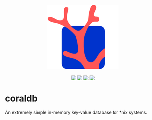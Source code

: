 <p align="center">
  <img src="https://github.com/Lartu/coraldb/blob/main/coraldblogo.png">
  <br><br>
  <img src="https://img.shields.io/badge/dev._version-v1.0.0-blue.svg">
  <img src="https://img.shields.io/badge/license-BSD_2.0-purple">
  <img src="https://img.shields.io/badge/corals-lots-yellow">
  <img src="https://img.shields.io/badge/prod._ready-not yet-red">
</p>

# coraldb
An extremely simple in-memory key-value database for *nix systems.
